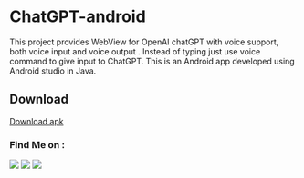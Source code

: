 # ChatGPT-android
This project provides WebView for OpenAI chatGPT with voice support, both voice input and voice output . Instead of typing just use voice command to give input to ChatGPT. This is an Android app developed using Android studio in Java.

## Download
<a href=https://github.com/adhiraj-ranjan/ChatGPT-android/releases>Download apk</a>


### Find Me on :
<p align="left">
  <a href="https://github.com/adhiraj-ranjan" target="_blank"><img src="https://img.shields.io/badge/Github-adhiraj--ranjan-green?style=for-the-badge&logo=github"></a>
  <a href="https://www.instagram.com/adhirajranjan_" target="_blank"><img src="https://img.shields.io/badge/IG-adhiraj_ranjan-pink?style=for-the-badge&logo=instagram"></a>
  <a href="https://t.me/adhirajranjan" target="_blank"><img src="https://img.shields.io/badge/TELEGRAM-ADHIRAJ%20RANJAN-blue?style=for-the-badge&logo=telegram"></a>
  
</p>